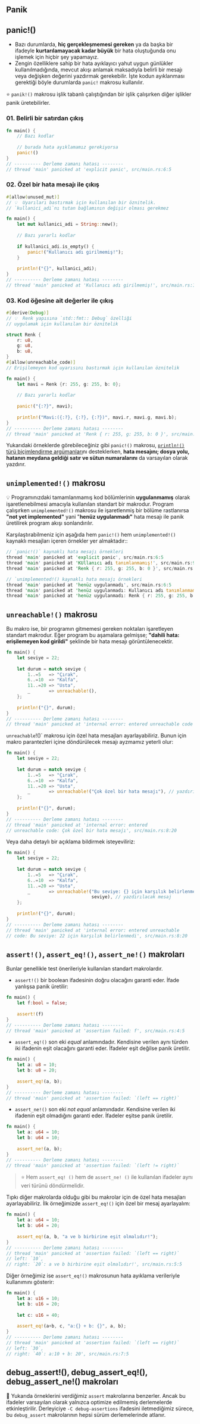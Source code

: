 ## Panik
## panic!()
  - Bazı durumlarda, **hiç gerçekleşmemesi gereken** ya da başka bir ifadeyle **kurtarılamayacak kadar büyük** bir hata oluştuğunda onu işlemek için hiçbir şey yapamayız.
  - Zengin özelliklere sahip bir hata ayıklayıcı yahut uygun günlükler kullanılmadığında, mevcut akışı anlamak maksadıyla belirli bir mesajı veya değişken değerini yazdırmak gerekebilir. İşte kodun ayıklanması gerektiği böyle durumlarda `panic!` makrosu kullanılır.
  
⭐ `panik!()` makrosu işlik tabanlı çalıştığından bir işlik çalışırken diğer işlikler panik üretebilirler.

### 01. Belirli bir satırdan çıkış
```Rust
fn main() {
    // Bazı kodlar
    
    // burada hata ayıklamamız gerekiyorsa
    panic!()
}
// ---------- Derleme zamanı hatası --------
// thread 'main' panicked at 'explicit panic', src/main.rs:6:5
````

### 02. Özel bir hata mesajı ile çıkış
```Rust
#[allow(unused_mut)]
// 💡  Uyarıları bastırmak için kullanılan bir öznitelik. 
// `kullanici_adi`nı tutan bağlamının değişir olması gerekmez 

fn main() {
    let mut kullanici_adi = String::new();
    
    // Bazı yararlı kodlar
    
    if kullanici_adi.is_empty() {
        panic!("Kullanıcı adı girilmemiş!");
    }
    
    println!("{}", kullanici_adi);
}
// ---------- Derleme zamanı hatası --------
// thread 'main' panicked at 'Kullanıcı adı girilmemiş!', src/main.rs:11:9
````
### 03. Kod öğesine ait değerler ile çıkış
```Rust
#[derive(Debug)]
// 💡  Renk yapısına `std::fmt:: Debug` özelliği 
// uygulamak için kullanılan bir öznitelik

struct Renk {
    r: u8,
    g: u8,
    b: u8,
}
#[allow(unreachable_code)]
// Erişilemeyen kod uyarısını bastırmak için kullanılan öznitelik

fn main() {
    let mavi = Renk {r: 255, g: 255, b: 0};     
    
    // Bazı yararlı kodlar
    
    panic!("{:?}", mavi);
    
    println!("Mavi:({:?}, {:?}, {:?})", mavi.r, mavi.g, mavi.b);
}
// ---------- Derleme zamanı hatası --------
// thread 'main' panicked at 'Renk { r: 255, g: 255, b: 0 }', src/main.rs:18:5
````

Yukarıdaki örneklerde görebileceğiniz gibi `panic!()` makrosu, [`println!()` türü biçimlendirme argümanları](https://github.com/rust-lang-tr/dokuman/blob/master/rust-programlama-diline-giris/ilk-adim/merhaba.md#println-kullan%C4%B1m%C4%B1)nı desteklerken, **hata mesajını; dosya yolu, hatanın meydana geldiği satır ve sütun numaralarını** da varsayılan olarak yazdırır.

## `unimplemented!()` makrosu
💡 Programınızdaki tamamlanmamış kod bölümlerinin **uygulanmamış** olarak işaretlenebilmesi amacıyla kullanılan standart bir makrodur. Program çalışırken `unimplemented!()` makrosu ile işaretlenmiş bir bölüme rastlanırsa **"not yet implemented"** yani "**henüz uygulanmadı"** hata mesajı ile panik üretilirek program akışı sonlandırılır.

Karşılaştırabilmeniz için aşağıda hem `panic!()` hem `unimplemented!()` kaynaklı mesajları içeren örnekler yer almaktadır::

```Rust
// `panic!()` kaynaklı hata mesajı örnekleri
thread 'main' panicked at 'explicit panic', src/main.rs:6:5
thread 'main' panicked at 'KUllanıcı adı tanımlanmamış!', src/main.rs:9:9
thread 'main' panicked at 'Renk { r: 255, g: 255, b: 0 }', src/main.rs:17:5

// `unimplemented!() kaynaklı hata mesajı örnekleri
thread 'main' panicked at 'henüz uygulanmadı', src/main.rs:6:5
thread 'main' panicked at 'henüz uygulanmadı: Kullanıcı adı tanımlanmamış!', src/main.rs:9:9
thread 'main' panicked at 'henüz uygulanmadı: Renk { r: 255, g: 255, b: 0 }', src/main.rs:17:5
````

## `unreachable!()` makrosu
Bu makro ise, bir programın gitmemesi gereken noktaları işaretleyen standart makrodur. Eğer program bu aşamalara gelmişse; **"dahili hata: erişilemeyen kod girildi"** şeklinde bir hata mesajı görüntülenecektir.

```Rust
fn main() {
    let seviye = 22;
    
    let durum = match seviye {
        1..=5   => "Çırak",
        6..=10  => "Kalfa",
        11..=20 => "Usta",
        _       => unreachable!(),
    };
    
    println!("{}", durum);
}
// ---------- Derleme zamanı hatası --------
// thread 'main' panicked at 'internal error: entered unreachable code', src/main.rs:8:20
````

`unreachable`!()` makrosu için özel hata mesajları ayarlayabiliriz. Bunun için makro parantezleri içine döndürülecek mesajı ayzmamız yeterli olur:

```Rust
fn main() {
    let seviye = 22;
    
    let durum = match seviye {
        1..=5   => "Çırak",
        6..=10  => "Kalfa",
        11..=20 => "Usta",
        _       => unreachable!("Çok özel bir hata mesajı"), // yazdırılacak mesaj
    };
    
    println!("{}", durum);
}
// ---------- Derleme zamanı hatası --------
// thread 'main' panicked at 'internal error: entered 
// unreachable code: Çok özel bir hata mesajı', src/main.rs:8:20
````
Veya daha detaylı bir açıklama bildirmek isteyeviliriz:

```Rust
fn main() {
    let seviye = 22;
    
    let durum = match seviye {
        1..=5   => "Çırak",
        6..=10  => "Kalfa",
        11..=20 => "Usta",
        _       => unreachable!("Bu seviye: {} için karşılık belirlenmedi",
                                seviye), // yazdırılacak mesaj
    };
    
    println!("{}", durum);
}
// ---------- Derleme zamanı hatası --------
// thread 'main' panicked at 'internal error: entered unreachable 
// code: Bu seviye: 22 için karşılık belirlenmedi', src/main.rs:8:20
````
## `assert!()`, `assert_eq!()`, `assert_ne!()` makroları
Bunlar genellikle test önerileriyle kullanılan standart makrolardır.
  - `assert!()` bir boolean ifadesinin doğru olacağını garanti eder. İfade yanlışsa panik üretilir:

```Rust
fn main() {
    let f:bool = false;
    
    assert!(f)
}
// ---------- Derleme zamanı hatası --------
// thread 'main' panicked at 'assertion failed: f', src/main.rs:4:5
````

  - `assert_eq!()` son eki *equal* anlamındadır. Kendisine verilen aynı türden iki ifadenin eşit olacağını garanti eder. İfadeler eşit değilse panik üretilir.

```Rust
fn main() {
    let a: u8 = 10;
    let b: u8 = 20;
    
    assert_eq!(a, b);
}
// ---------- Derleme zamanı hatası --------
// thread 'main' panicked at 'assertion failed: `(left == right)`
````

  - `assert_ne!()` son eki *not equal* anlamındadır. Kendisine verilen iki ifadenin eşit olmadığını garanti eder. İfadeler eşitse panik üretilir. 

```Rust
fn main() {
    let a: u64 = 10;
    let b: u64 = 10;
    
    assert_ne!(a, b);
}
// ---------- Derleme zamanı hatası --------
// thread 'main' panicked at 'assertion failed: `(left != right)`
````

> ⭐ Hem `assert_eq! ()` hem de `assert_ne! ()` ile kullanılan ifadeler aynı veri türünü döndürmelidir.

Tıpkı diğer makrolarda olduğu gibi bu makrolar için de özel hata mesajları ayarlayabiliriz. İlk örneğimizde `assert_eq!()` için özel bir mesaj ayarlayalım:

```Rust
fn main() {
    let a: u64 = 10;
    let b: u64 = 20;
    
    assert_eq!(a, b, "a ve b birbirine eşit olmalıdır!");
}
// ---------- Derleme zamanı hatası --------
// thread 'main' panicked at 'assertion failed: `(left == right)`
// left: `10`,
// right: `20`: a ve b birbirine eşit olmalıdır!', src/main.rs:5:5
````

Diğer örneğimiz ise `assert_eq!()` makrosunun hata ayıklama verileriyle kullanımını gösterir:

```Rust
fn main() {
    let a: u16 = 10;
    let b: u16 = 20;
    
    let c: u16 = 40; 
    
    assert_eq!(a+b, c, "a:{} + b: {}", a, b);
}
// ---------- Derleme zamanı hatası --------
// thread 'main' panicked at 'assertion failed: `(left == right)`
// left: `30`,
// right: `40`: a:10 + b: 20', src/main.rs:7:5
````

## debug_assert!(), debug_assert_eq!(), debug_assert_ne!() makroları
🔎 Yukarıda örneklerini verdiğimiz `assert` makrolarına benzerler. Ancak bu ifadeler varsayılan olarak yalnızca optimize edilmemiş derlemelerde etkinleştirilir. Derleyiciye `-C debug-assertions` ifadesini iletmediğimiz sürece, bu `debug_assert` makrolarının hepsi  sürüm derlemelerinde atlanır.
